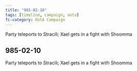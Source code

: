 ```yaml
---
title: "985-02-10"
tags: [timeline, campaign, oota]
fc-category: OotA Campaign
---
```

<span class='ob-timelines'
	data-date='985-02-10-00'
	data-title='Campaign: NAGA Adventures'
	data-class='orange'> Party teleports to Stracili; Xael gets in a fight with Shoomma </span>
## 985-02-10
Party teleports to Stracili; Xael gets in a fight with Shoomma
